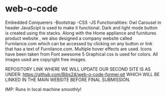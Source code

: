 # web-o-code
Embedded Conquerers
-Bootstrap
-CSS
-JS
Functionalities:
Owl Carousel in header
JavaScipt is used to make it functional.
Dark and light mode button is created using the stacks.
Along with the Home appliance and furnitures product website , we also designed a company website called Furnilance.com which can be accessed by clicking on any button or link that has a text of Furnilance.com.
Multiple hover effects are used.
Icons have been taken from Font awesome 5
Graphical css is used for colors.
All images used are copyright free images.

REPOSITORY LINK WHERE WE WILL UPDATE OUR SECOND SITE IS AS UNDER:
https://github.com/Bibs24/web-o-code-former.git WHICH WILL BE LINKED IN THE MAIN WEBSITE BEFORE FINAL SUBMISSION.

IMP: Runs in local machine smoothly!

